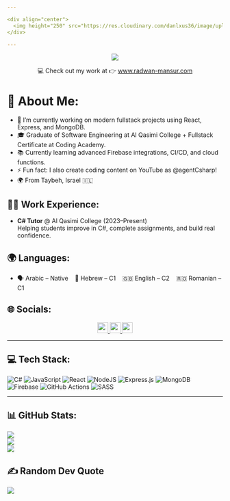 ```yaml
---

<div align="center">
  <img height="250" src="https://res.cloudinary.com/danlxus36/image/upload/v1743214207/i29jzghqyiyhkf6gyfsv.png" />
</div>

---
```


<div align="center">
  <img src="https://visitor-badge.laobi.icu/badge?page_id=ReactRay.ReactRay&" />
</div>

<p align="center">
  💻 Check out my work at 👉 <a href="https://www.radwan-mansur.com" target="_blank">www.radwan-mansur.com</a>
</p>



# 💫 About Me:
- 🔭 I’m currently working on modern fullstack projects using React, Express, and MongoDB.<br>
- 🎓 Graduate of Software Engineering at Al Qasimi College + Fullstack Certificate at Coding Academy.<br>
- 📚 Currently learning advanced Firebase integrations, CI/CD, and cloud functions.<br>
- ⚡ Fun fact: I also create coding content on YouTube as @agentCsharp!<br>
- 🌍 From Taybeh, Israel 🇮🇱

## 👨‍🏫 Work Experience:
- **C# Tutor** @ Al Qasimi College (2023–Present)<br>
  Helping students improve in C#, complete assignments, and build real confidence.

## 🌍 Languages:
- 🗣 Arabic – Native &nbsp;&nbsp; 💬 Hebrew – C1 &nbsp;&nbsp; 🇬🇧 English – C2 &nbsp;&nbsp; 🇷🇴 Romanian – C1

## 🌐 Socials:
<div align="center">
  <a href="https://www.linkedin.com/in/radwan-mansur-1368b7232/" target="_blank">
    <img src="https://img.shields.io/static/v1?message=LinkedIn&logo=linkedin&label=&color=0077B5&logoColor=white&labelColor=&style=for-the-badge" height="25" />
  </a>
  <a href="https://www.youtube.com/@agentCsharp" target="_blank">
    <img src="https://img.shields.io/static/v1?message=Youtube&logo=youtube&label=&color=FF0000&logoColor=white&labelColor=&style=for-the-badge" height="25" />
  </a>
  <a href="https://www.radwan-mansur.com" target="_blank">
    <img src="https://img.shields.io/static/v1?message=Portfolio&logo=google-chrome&label=&color=4285F4&logoColor=white&labelColor=&style=for-the-badge" height="25" />
  </a>
</div>

---

## 💻 Tech Stack:
![C#](https://img.shields.io/badge/c%23-%23239120.svg?style=for-the-badge&logo=csharp&logoColor=white)
![JavaScript](https://img.shields.io/badge/javascript-%23323330.svg?style=for-the-badge&logo=javascript&logoColor=%23F7DF1E)
![React](https://img.shields.io/badge/react-%2320232a.svg?style=for-the-badge&logo=react&logoColor=%2361DAFB)
![NodeJS](https://img.shields.io/badge/node.js-6DA55F?style=for-the-badge&logo=node.js&logoColor=white)
![Express.js](https://img.shields.io/badge/express.js-%23404d59.svg?style=for-the-badge&logo=express&logoColor=%2361DAFB)
![MongoDB](https://img.shields.io/badge/mongodb-%2347A248.svg?style=for-the-badge&logo=mongodb&logoColor=white)
![Firebase](https://img.shields.io/badge/firebase-%23039BE5.svg?style=for-the-badge&logo=firebase)
![GitHub Actions](https://img.shields.io/badge/github%20actions-%232671E5.svg?style=for-the-badge&logo=githubactions&logoColor=white)
![SASS](https://img.shields.io/badge/SASS-hotpink.svg?style=for-the-badge&logo=SASS&logoColor=white)

---

## 📊 GitHub Stats:
![](https://github-readme-stats.vercel.app/api?username=reactray&theme=dark&hide_border=false)<br/>
![](https://nirzak-streak-stats.vercel.app/?user=reactray&theme=dark&hide_border=false)<br/>
![](https://github-readme-stats.vercel.app/api/top-langs/?username=reactray&theme=dark&layout=compact)



## ✍️ Random Dev Quote
![](https://quotes-github-readme.vercel.app/api?type=horizontal&theme=radical)

